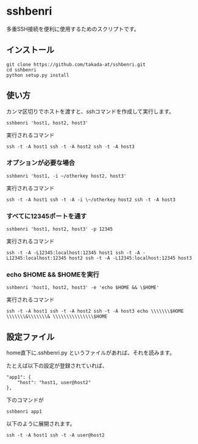 sshbenri
========

多重SSH接続を便利に使用するためのスクリプトです。

## インストール
    git clone https://github.com/takada-at/sshbenri.git
    cd sshbenri
    python setup.py install

## 使い方
 カンマ区切りでホストを渡すと、sshコマンドを作成して実行します。

    sshbenri 'host1, host2, host3'

 実行されるコマンド

    ssh -t -A host1 ssh -t -A host2 ssh -t -A host3

### オプションが必要な場合

    sshbenri 'host1, -i ~/otherkey host2, host3'

 実行されるコマンド

    ssh -t -A host1 ssh -t -A -i \~/otherkey host2 ssh -t -A host3

### すべてに12345ポートを通す

    sshbenri 'host1, host2, host3' -p 12345

 実行されるコマンド

    ssh -t -A -L12345:localhost:12345 host1 ssh -t -A -L12345:localhost:12345 host2 ssh -t -A -L12345:localhost:12345 host3

### echo $HOME && \$HOMEを実行

    sshbenri 'host1, host2, host3' -e 'echo $HOME && \$HOME'

 実行されるコマンド

    ssh -t -A host1 ssh -t -A host2 ssh -t -A host3 echo \\\\\\\$HOME \\\\\\\&\\\\\\\& \\\\\\\\\\\\\\\$HOME

## 設定ファイル
home直下に.sshbenri.py というファイルがあれば、それを読みます。

たとえば以下の設定が登録されていれば、

    "app1": {
        "host": "host1, user@host2"
    },

下のコマンドが

    sshbenri app1

以下のように展開されます。

    ssh -t -A host1 ssh -t -A user@host2
